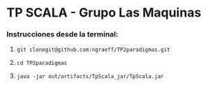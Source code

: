 <h1>TP SCALA - Grupo Las Maquinas</h1>


### Instrucciones desde la terminal:
<ol>
  <li>
      
    git clonegit@github.com:ngraeff/TP2paradigmas.git
    
  </li>
  <li>      

    cd TP2paradigmas

 </li> 
 <li>      

    java -jar out/artifacts/TpScala_jar/TpScala.jar
 </li> 
</ol>



